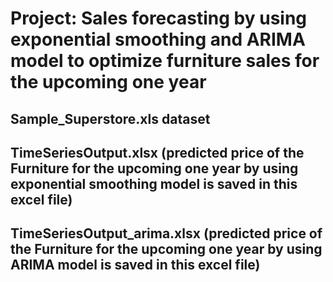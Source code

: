 # Project: Sales forecasting by using exponential smoothing and ARIMA model to optimize furniture sales for the upcoming one year
## Sample_Superstore.xls dataset
## TimeSeriesOutput.xlsx (predicted price of the Furniture for the upcoming one year by using exponential smoothing model is saved in this excel file) 
## TimeSeriesOutput_arima.xlsx  (predicted price of the Furniture for the upcoming one year by using ARIMA model is saved in this excel file)
